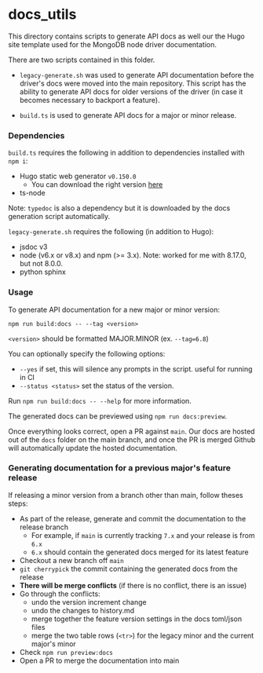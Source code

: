 # docs_utils

This directory contains scripts to generate API docs as well our the Hugo site template used for the MongoDB node driver documentation.

There are two scripts contained in this folder.

- `legacy-generate.sh` was used to generate API documentation before the driver's docs
were moved into the main repository.  This script has the ability to generate API docs for older versions of the driver (in case it becomes
necessary to backport a feature).

- `build.ts` is used to generate API docs for a major or minor release.

### Dependencies

`build.ts` requires the following in addition to dependencies installed with `npm i`:

* Hugo static web generator `v0.150.0`
  * You can download the right version [here](https://github.com/gohugoio/hugo/releases/tag/v0.150.0)
* ts-node

Note: `typedoc` is also a dependency but it is downloaded by the docs generation script automatically.

`legacy-generate.sh` requires the following (in addition to Hugo):

* jsdoc v3
* node (v6.x or v8.x) and npm (>= 3.x). Note: worked for me with 8.17.0, but not 8.0.0.
* python sphinx

### Usage

To generate API documentation for a new major or minor version:

`npm run build:docs -- --tag <version>`

`<version>` should be formatted MAJOR.MINOR (ex. `--tag=6.8`)

You can optionally specify the following options:

- `--yes` if set, this will silence any prompts in the script. useful for running in CI
- `--status <status>` set the status of the version.

Run `npm run build:docs -- --help` for more information.

The generated docs can be previewed using `npm run docs:preview`.

Once everything looks correct, open a PR against `main`.  Our docs are hosted out of the `docs` folder on the
main branch, and once the PR is merged Github will automatically update the hosted documentation.

### Generating documentation for a previous major's feature release

If releasing a minor version from a branch other than main, follow theses steps:

- As part of the release, generate and commit the documentation to the release branch
  - For example, if `main` is currently tracking `7.x` and your release is from `6.x`
  - `6.x` should contain the generated docs merged for its latest feature
- Checkout a new branch off `main`
- `git cherrypick` the commit containing the generated docs from the release
- **There will be merge conflicts** (if there is no conflict, there is an issue)
- Go through the conflicts:
  - undo the version increment change
  - undo the changes to history.md
  - merge together the feature version settings in the docs toml/json files
  - merge the two table rows (`<tr>`) for the legacy minor and the current major's minor
- Check `npm run preview:docs`
- Open a PR to merge the documentation into main
